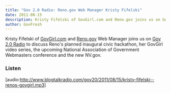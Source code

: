 ```yaml
---
title: "Gov 2.0 Radio: Reno.gov Web Manager Kristy Fifelski"
date: 2011-08-15
description: Kristy Fifelski of GovGirl.com and Reno.gov joins us on Gov 2.0 Radio to discuss Reno's planned inaugural civic hackathon, her GovGirl video series, the upcoming National Association of Government Webmasters conference and the new NV.gov.
author: GovFresh
---
```


Kristy Fifelski of <a href="http://www.govgirl.com/">GovGirl.com</a> and <a href="http://Reno.gov">Reno.gov</a> Web Manager joins us on <a href="http://gov20radio.com">Gov 2.0 Radio</a> to discuss Reno's planned inaugural civic hackathon, her GovGirl video series, the upcoming National Association of Government Webmasters conference and the new NV.gov.

<h3>Listen</h3>

[audio:http://www.blogtalkradio.com/gov20/2011/08/15/kristy-fifelski--renos-govgirl.mp3]
